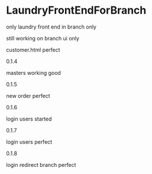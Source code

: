 # LaundryFrontEndForBranch
only laundry front end in branch only

still working on branch ui only

customer.html perfect

0.1.4

masters working good

0.1.5

new order perfect

0.1.6

login users started

0.1.7

login users perfect

0.1.8

login redirect branch perfect